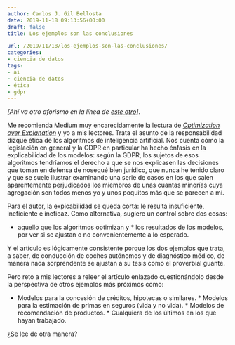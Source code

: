 ```yaml
---
author: Carlos J. Gil Bellosta
date: 2019-11-18 09:13:56+00:00
draft: false
title: Los ejemplos son las conclusiones

url: /2019/11/18/los-ejemplos-son-las-conclusiones/
categories:
- ciencia de datos
tags:
- ai
- ciencia de datos
- ética
- gdpr
---
```





_[Ahí va otro aforismo en la línea de [este otro](https://www.datanalytics.com/2019/10/18/el-modelo-son-las-conclusiones/)]._







Me recomienda Medium muy encarecidamente la lectura de _[Optimization over Explanation](https://medium.com/berkman-klein-center/optimization-over-explanation-41ecb135763d)_ y yo a mis lectores. Trata el asunto de la responsabilidad dizque ética de los algoritmos de inteligencia artificial. Nos cuenta cómo la legislación en general y la GDPR en particular ha hecho énfasis en la explicabilidad de los modelos: según  la GDPR, los sujetos de esos algoritmos tendríamos el derecho a que se nos explicasen las decisiones que toman en defensa de nosequé bien jurídico, que nunca he tenido claro y que se suele ilustrar examinando una serie de casos en los que salen aparentemente perjudicados los miembros de unas cuantas minorías cuya agregación son todos menos yo y unos poquitos más que se parecen a mí.







Para el autor, la expicabilidad se queda corta: le resulta insuficiente, ineficiente e ineficaz. Como alternativa, sugiere un control sobre dos cosas:





  * aquello que los algoritmos optimizan y  * los resultados de los modelos, por ver si se ajustan o no convenientemente a lo esperado.





Y el artículo es lógicamente consistente porque los dos ejemplos que trata, a saber, de conducción de coches autónomos y de diagnóstico médico, de manera nada sorprendente se ajustan a su tesis como el proverbial guante.







Pero reto a mis lectores a releer el artículo enlazado cuestionándolo desde la perspectiva de otros ejemplos más próximos como:





  * Modelos para la concesión de créditos, hipotecas o similares.  * Modelos para la estimación de primas en seguros (vida y no vida).  * Modelos de recomendación de productos.  * Cualquiera de los últimos en los que hayan trabajado.





¿Se lee de otra manera?









